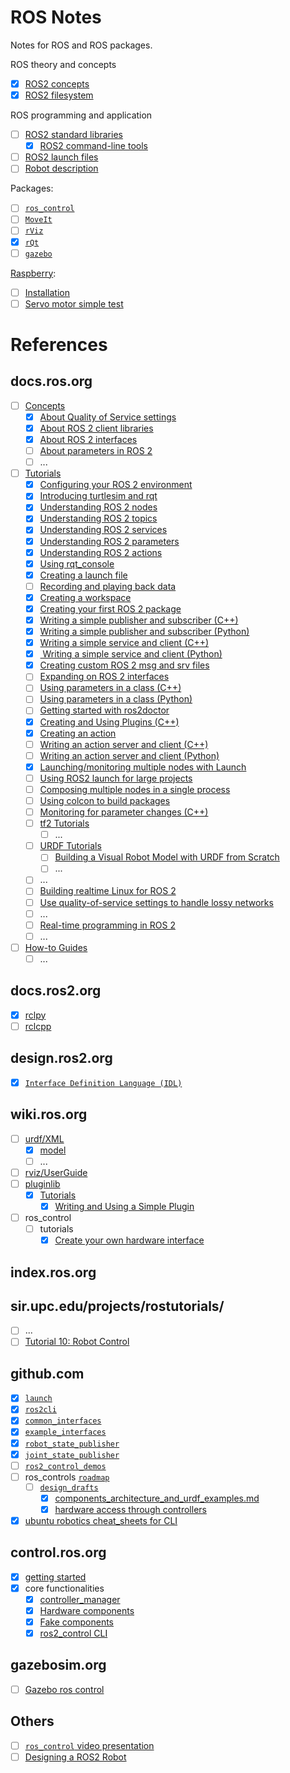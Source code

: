 # ROS Notes
Notes for ROS and ROS packages.

ROS theory and concepts
- [x] [ROS2 concepts](ROS2_concepts.md)
- [x] [ROS2 filesystem](ROS2_filesystem.md)

ROS programming and application
- [ ] [ROS2 standard libraries](Standard_Libraries)
  - [x] [ROS2 command-line tools](Standard_Libraries/ros2cli.md)
- [ ] [ROS2 launch files](launch.md) 
- [ ] [Robot description](Robot_description)

Packages:
- [ ] [`ros_control`](ROS_control)
- [ ] [`MoveIt`](moveit)
- [ ] [`rViz`](rViz)
- [x] [`rQt`](rQt)
- [ ] [`gazebo`](gazebo)

[Raspberry](Raspberry):
- [ ] [Installation](Raspberry/installation.md)
- [ ] [Servo motor simple test](Raspberry/Rpi_servo.md)

# References
## docs.ros.org
- [ ] [Concepts](https://docs.ros.org/en/galactic/Concepts/)
  - [x] [About Quality of Service settings](https://docs.ros.org/en/galactic/Concepts/About-Quality-of-Service-Settings.html)
  - [x] [About ROS 2 client libraries](https://docs.ros.org/en/galactic/Concepts/About-ROS-2-Client-Libraries.html)
  - [x] [About ROS 2 interfaces](https://docs.ros.org/en/galactic/Concepts/About-ROS-Interfaces.html)
  - [ ] [About parameters in ROS 2](https://docs.ros.org/en/galactic/Concepts/About-ROS-2-Parameters.html)
  - [ ] ...
- [ ] [Tutorials](https://docs.ros.org/en/galactic/Tutorials.html)
  - [x] [Configuring your ROS 2 environment](https://docs.ros.org/en/galactic/Tutorials/Configuring-ROS2-Environment.html)
  - [x] [Introducing turtlesim and rqt](https://docs.ros.org/en/galactic/Tutorials/Turtlesim/Introducing-Turtlesim.html)
  - [x] [Understanding ROS 2 nodes](https://docs.ros.org/en/galactic/Tutorials/Understanding-ROS2-Nodes.html)
  - [x] [Understanding ROS 2 topics](https://docs.ros.org/en/galactic/Tutorials/Topics/Understanding-ROS2-Topics.html)
  - [x] [Understanding ROS 2 services](https://docs.ros.org/en/galactic/Tutorials/Services/Understanding-ROS2-Services.html)
  - [x] [Understanding ROS 2 parameters](https://docs.ros.org/en/galactic/Tutorials/Services/Understanding-ROS2-Services.html)
  - [x] [Understanding ROS 2 actions](https://docs.ros.org/en/galactic/Tutorials/Understanding-ROS2-Actions.html)
  - [x] [Using rqt_console](https://docs.ros.org/en/galactic/Tutorials/Rqt-Console/Using-Rqt-Console.html)
  - [x] [Creating a launch file](https://docs.ros.org/en/galactic/Tutorials/Launch-Files/Creating-Launch-Files.html)
  - [ ] [Recording and playing back data](https://docs.ros.org/en/galactic/Tutorials/Ros2bag/Recording-And-Playing-Back-Data.html)
  - [x] [Creating a workspace](https://docs.ros.org/en/galactic/Tutorials/Workspace/Creating-A-Workspace.html)
  - [x] [Creating your first ROS 2 package](https://docs.ros.org/en/galactic/Tutorials/Creating-Your-First-ROS2-Package.html)
  - [x] [Writing a simple publisher and subscriber (C++)](https://docs.ros.org/en/galactic/Tutorials/Writing-A-Simple-Cpp-Publisher-And-Subscriber.html)
  - [x] [Writing a simple publisher and subscriber (Python)](https://docs.ros.org/en/galactic/Tutorials/Writing-A-Simple-Py-Publisher-And-Subscriber.html)
  - [x] [Writing a simple service and client (C++)](https://docs.ros.org/en/galactic/Tutorials/Writing-A-Simple-Cpp-Service-And-Client.html)
  - [x] [ Writing a simple service and client (Python)](https://docs.ros.org/en/galactic/Tutorials/Writing-A-Simple-Py-Service-And-Client.html)
  - [x] [Creating custom ROS 2 msg and srv files](https://docs.ros.org/en/galactic/Tutorials/Custom-ROS2-Interfaces.html)
  - [ ] [Expanding on ROS 2 interfaces](https://docs.ros.org/en/galactic/Tutorials/Single-Package-Define-And-Use-Interface.html)
  - [ ] [Using parameters in a class (C++)](https://docs.ros.org/en/galactic/Tutorials/Using-Parameters-In-A-Class-CPP.html)
  - [ ] [Using parameters in a class (Python)](https://docs.ros.org/en/galactic/Tutorials/Using-Parameters-In-A-Class-Python.html)
  - [ ] [Getting started with ros2doctor](https://docs.ros.org/en/galactic/Tutorials/Getting-Started-With-Ros2doctor.html)
  - [x] [Creating and Using Plugins (C++)](https://docs.ros.org/en/galactic/Tutorials/Pluginlib.html)
  - [x] [Creating an action](https://docs.ros.org/en/galactic/Tutorials/Actions/Creating-an-Action.html)
  - [ ] [Writing an action server and client (C++)](https://docs.ros.org/en/galactic/Tutorials/Actions/Writing-a-Cpp-Action-Server-Client.html)
  - [ ] [Writing an action server and client (Python)](https://docs.ros.org/en/galactic/Tutorials/Actions/Writing-a-Py-Action-Server-Client.html)
  - [x] [Launching/monitoring multiple nodes with Launch](https://docs.ros.org/en/galactic/Tutorials/Launch-system.html)
  - [ ] [Using ROS2 launch for large projects](https://docs.ros.org/en/galactic/Tutorials/Launch-Files/Using-ROS2-Launch-For-Large-Projects.html)
  - [ ] [Composing multiple nodes in a single process](https://docs.ros.org/en/galactic/Tutorials/Composition.html)
  - [ ] [Using colcon to build packages](https://docs.ros.org/en/galactic/Tutorials/Colcon-Tutorial.html)
  - [ ] [Monitoring for parameter changes (C++)](https://docs.ros.org/en/galactic/Tutorials/Monitoring-For-Parameter-Changes-CPP.html)
  - [ ] [tf2 Tutorials](https://docs.ros.org/en/galactic/Tutorials/Tf2/Tf2-Main.html)
    - [ ] ...
  - [ ] [URDF Tutorials](https://docs.ros.org/en/galactic/Tutorials/URDF/URDF-Main.html)
    - [ ] [Building a Visual Robot Model with URDF from Scratch](https://docs.ros.org/en/galactic/Tutorials/URDF/Building-a-Visual-Robot-Model-with-URDF-from-Scratch.html)
    - [ ] ...
  - [ ] ...
  - [ ] [Building realtime Linux for ROS 2](https://docs.ros.org/en/galactic/Tutorials/Building-Realtime-rt_preempt-kernel-for-ROS-2.html)
  - [ ] [Use quality-of-service settings to handle lossy networks](https://docs.ros.org/en/galactic/Tutorials/Quality-of-Service.html)
  - [ ] ...
  - [ ] [Real-time programming in ROS 2](https://docs.ros.org/en/galactic/Tutorials/Real-Time-Programming.html)
  - [ ] ...
- [ ] [How-to Guides](https://docs.ros.org/en/galactic/How-To-Guides.html)
  - [ ] ...

## docs.ros2.org
- [x] [rclpy](https://docs.ros2.org/latest/api/rclpy/index.html)
- [ ] [rclcpp](https://docs.ros2.org/latest/api/rclcpp/)

## design.ros2.org
- [x] [`Interface Definition Language (IDL)`](https://design.ros2.org/articles/idl_interface_definition.html)

## wiki.ros.org
- [ ] [urdf/XML](http://wiki.ros.org/urdf/XML)
  - [x] [model](http://wiki.ros.org/urdf/XML/model)
  - [ ] ...
- [ ] [rviz/UserGuide](http://wiki.ros.org/rviz/UserGuide)
- [ ] [pluginlib](http://wiki.ros.org/pluginlib)
  - [x] [Tutorials](http://wiki.ros.org/pluginlib/Tutorials)
    - [x] [Writing and Using a Simple Plugin](http://wiki.ros.org/pluginlib/Tutorials/Writing%20and%20Using%20a%20Simple%20Plugin)
- [ ] ros_control
  - [ ] tutorials
    - [x] [Create your own hardware interface](http://wiki.ros.org/ros_control/Tutorials/Create%20your%20own%20hardware%20interface)

## index.ros.org

## sir.upc.edu/projects/rostutorials/
- [ ] ...
- [ ] [Tutorial 10: Robot Control](https://sir.upc.edu/projects/rostutorials/10-gazebo_control_tutorial/index.html)

## github.com
- [x] [`launch`](https://github.com/ros2/launch/blob/master/launch/doc/source/architecture.rst)
- [x] [`ros2cli`](https://github.com/ros2/ros2cli)
- [x] [`common_interfaces`](https://github.com/ros2/common_interfaces)
- [x] [`example_interfaces`](https://github.com/ros2/example_interfaces)
- [x] [`robot_state_publisher`](https://github.com/ros/robot_state_publisher/tree/ros2)
- [x] [`joint_state_publisher`](https://github.com/ros/joint_state_publisher/tree/ros2)
- [ ] [`ros2_control_demos`](https://github.com/ros-controls/ros2_control_demos)
- [ ] ros_controls [`roadmap`](https://github.com/ros-controls/roadmap)
  - [ ] [`design_drafts`](https://github.com/ros-controls/roadmap/tree/master/design_drafts)
    - [x] [components_architecture_and_urdf_examples.md](https://github.com/ros-controls/roadmap/blob/master/design_drafts/components_architecture_and_urdf_examples.md)
    - [x] [hardware access through controllers](https://github.com/ros-controls/roadmap/blob/master/design_drafts/hardware_access.md)
- [x] [ubuntu robotics cheat_sheets for CLI](https://github.com/ubuntu-robotics/ros2_cheats_sheet/blob/master/cli/cli_cheats_sheet.pdf)

## control.ros.org
- [x] [getting started](https://control.ros.org/getting_started.html)
- [x] core functionalities
  - [x] [controller_manager](http://control.ros.org/ros2_control/controller_manager/doc/userdoc.html)
  - [x] [Hardware components](http://control.ros.org/ros2_control/hardware_interface/doc/hardware_components_userdoc.html)
  - [x] [Fake components](http://control.ros.org/ros2_control/hardware_interface/doc/fake_components_userdoc.html)  
  - [x] [ros2_control CLI](http://control.ros.org/ros2_control/ros2controlcli/doc/userdoc.html) 
## gazebosim.org
- [ ] [Gazebo ros control](http://gazebosim.org/tutorials/?tut=ros_control)

## Others
- [ ] [`ros_control` video presentation](https://vimeo.com/107507546)
- [ ] [Designing a ROS2 Robot](https://jeffzzq.medium.com/designing-a-ros2-robot-7c31a62c535a)